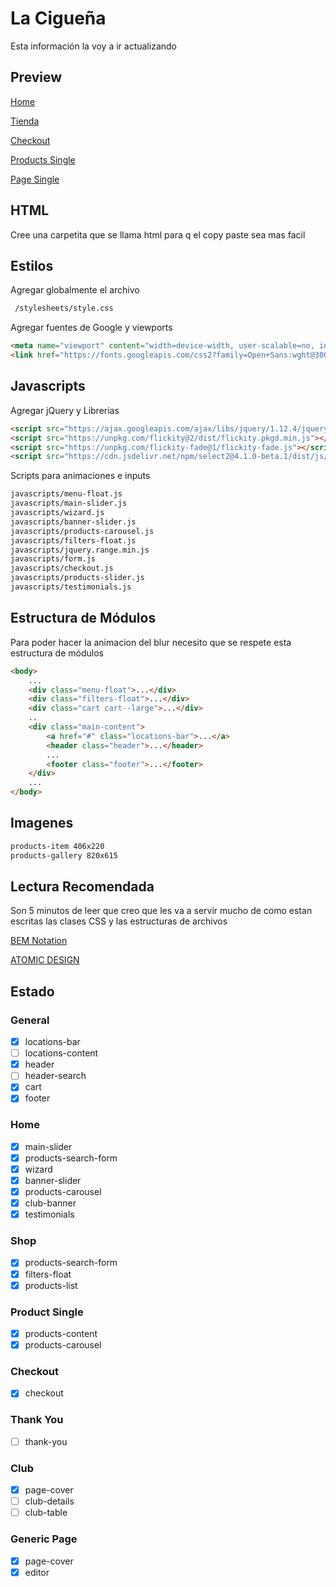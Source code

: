 # La Cigueña

Esta información la voy a ir actualizando

## Preview

[Home](https://armix.com.ar/staging/lc/)

[Tienda](https://armix.com.ar/staging/lc/shop.php)

[Checkout](https://armix.com.ar/staging/lc/checkout.php)

[Products Single](https://armix.com.ar/staging/lc/products-single.php)

[Page Single](https://armix.com.ar/staging/lc/page.php)

## HTML
Cree una carpetita que se llama html para q el copy paste sea mas facil

## Estilos
Agregar globalmente el archivo

```html
 /stylesheets/style.css
```

Agregar fuentes de Google y viewports

```html
<meta name="viewport" content="width=device-width, user-scalable=no, initial-scale=1.0, maximum-scale=1.0, minimum-scale=1.0">
<link href="https://fonts.googleapis.com/css2?family=Open+Sans:wght@300;400;600;700&family=Quicksand:wght@400;700&display=swap" rel="stylesheet">
```

## Javascripts

Agregar jQuery y Librerias

```html
<script src="https://ajax.googleapis.com/ajax/libs/jquery/1.12.4/jquery.min.js"></script>
<script src="https://unpkg.com/flickity@2/dist/flickity.pkgd.min.js"></script>
<script src="https://unpkg.com/flickity-fade@1/flickity-fade.js"></script>
<script src="https://cdn.jsdelivr.net/npm/select2@4.1.0-beta.1/dist/js/select2.min.js"></script>
```

Scripts para animaciones e inputs

```html
javascripts/menu-float.js
javascripts/main-slider.js
javascripts/wizard.js
javascripts/banner-slider.js
javascripts/products-carousel.js
javascripts/filters-float.js
javascripts/jquery.range.min.js
javascripts/form.js
javascripts/checkout.js
javascripts/products-slider.js
javascripts/testimonials.js
```

## Estructura de Módulos

Para poder hacer la animacion del blur necesito que se respete esta estructura de módulos

```html
<body>
	...
	<div class="menu-float">...</div>
	<div class="filters-float">...</div>
	<div class="cart cart--large">...</div>
	..
	<div class="main-content">
		<a href="#" class="locations-bar">...</a>
		<header class="header">...</header>
		...
		<footer class="footer">...</footer>
	</div>
	...
</body>
```

## Imagenes
```html
products-item 406x220
products-gallery 820x615
```

## Lectura Recomendada
Son 5 minutos de leer que creo que les va a servir mucho de como estan escritas las clases CSS y las estructuras de archivos

[BEM Notation](https://webdesign.tutsplus.com/es/articles/an-introduction-to-the-bem-methodology--cms-19403)

[ATOMIC DESIGN](https://bradfrost.com/blog/post/atomic-web-design/)

## Estado

### General
- [x] locations-bar
- [ ] locations-content
- [x] header
- [ ] header-search
- [x] cart
- [x] footer

### Home
- [x] main-slider
- [x] products-search-form
- [x] wizard
- [x] banner-slider
- [x] products-carousel
- [x] club-banner
- [x] testimonials

### Shop
- [x] products-search-form
- [x] filters-float
- [x] products-list

### Product Single
- [x] products-content
- [x] products-carousel

### Checkout
- [x] checkout

### Thank You
- [ ] thank-you

### Club
- [x] page-cover
- [ ] club-details
- [ ] club-table

### Generic Page
- [x] page-cover
- [x] editor
